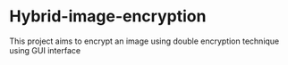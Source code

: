 # Hybrid-image-encryption
This project aims to encrypt an image using double encryption technique using GUI interface
